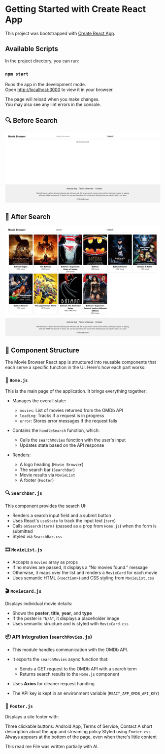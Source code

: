 # Getting Started with Create React App

This project was bootstrapped with [Create React App](https://github.com/facebook/create-react-app).

## Available Scripts

In the project directory, you can run:

### `npm start`

Runs the app in the development mode.\
Open [http://localhost:3000](http://localhost:3000) to view it in your browser.

The page will reload when you make changes.\
You may also see any lint errors in the console.

##
##
##


## 🔍 Before Search
![Before Search](./images/Before%20search.png)
##
##
## 🎯 After Search
![After Search](./images/after%20search.png)




## 🧩 Component Structure

The Movie Browser React app is structured into reusable components that each serve a specific function in the UI. Here's how each part works:



### 📄 `Home.js`

This is the main page of the application. It brings everything together:

* Manages the overall state:

  * `movies`: List of movies returned from the OMDb API
  * `loading`: Tracks if a request is in progress
  * `error`: Stores error messages if the request fails
* Contains the `handleSearch` function, which:

  * Calls the `searchMovies` function with the user's input
  * Updates state based on the API response
* Renders:

  * A logo heading (`Movie Browser`)
  * The search bar (`SearchBar`)
  * Movie results via `MovieList`
  * A footer (`Footer`)



### 🔍 `SearchBar.js`

This component provides the search UI:

* Renders a search input field and a submit button
* Uses React's `useState` to track the input text (`term`)
* Calls `onSearch(term)` (passed as a prop from `Home.js`) when the form is submitted
* Styled via `SearchBar.css`



### 🎞️ `MovieList.js`

* Accepts a `movies` array as props
* If no movies are passed, it displays a “No movies found.” message
* Otherwise, it maps over the list and renders a `MovieCard` for each movie
* Uses semantic HTML (`<section>`) and CSS styling from `MovieList.css`



### 🎬 `MovieCard.js`

Displays individual movie details:

* Shows the **poster**, **title**, **year**, and **type**
* If the poster is `"N/A"`, it displays a placeholder image
* Uses semantic structure and is styled with `MovieCard.css`



### 📦 API Integration (`searchMovies.js`)

* This module handles communication with the OMDb API.
* It exports the `searchMovies` async function that:

  * Sends a GET request to the OMDb API with a search term
  * Returns search results to the `Home.js` component
* Uses **Axios** for cleaner request handling
* The API key is kept in an environment variable (`REACT_APP_OMDB_API_KEY`)



### 📜 `Footer.js`

Displays a site footer with:

 Three clickable buttons: Android App, Terms of Service, Contact
 A short description about the app and streaming policy
 Styled using `Footer.css`
 Always appears at the bottom of the page, even when there's little content




This read me File was written partially with AI. 

